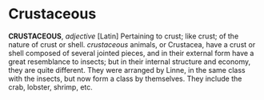 # Crustaceous

**CRUSTACEOUS**, _adjective_ \[Latin\] Pertaining to crust; like crust; of the nature of crust or shell. _crustaceous_ animals, or Crustacea, have a crust or shell composed of several jointed pieces, and in their external form have a great resemblance to insects; but in their internal structure and economy, they are quite different. They were arranged by Linne, in the same class with the insects, but now form a class by themselves. They include the crab, lobster, shrimp, etc.